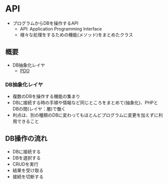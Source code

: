 # API

* プログラムからDBを操作するAPI
    * API: Application Programming Interface
    * 様々な処理をするための機能(メソッド)をまとめたクラス

## 概要

* DB抽象化レイヤ
    * [PDO](01)

### DB抽象化レイヤ

* 複数のDBを操作する機能の集まり
* DBに接続する時の手順や情報など同じところをまとめて(抽象化)、PHPとDBの間(レイヤ：層)で働く
* 利点は、別の種類のDBに変わってもほとんどプログラムに変更を加えずに利用できること

## DB操作の流れ

* DBに接続する
* DBを選択する
* CRUDを実行
* 結果を受け取る
* 接続を切断する